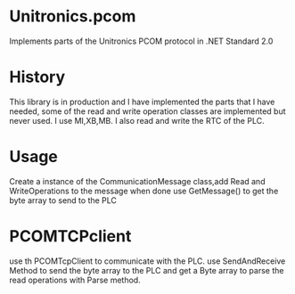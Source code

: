 # Unitronics.pcom
Implements parts of the Unitronics PCOM protocol in .NET Standard 2.0

# History
This library is in production and I have implemented the parts that I have needed, some of the read and write operation classes are implemented but never used. I use MI,XB,MB. I also read and write the RTC of the PLC.

# Usage
Create a instance of the CommunicationMessage class,add Read and WriteOperations to the message
when done use GetMessage() to get the byte array to send to the PLC


# PCOMTCPclient
use th PCOMTcpClient to communicate with the PLC.
use SendAndReceive Method to send the byte array to the PLC and get a Byte array to parse the read operations with Parse method.
